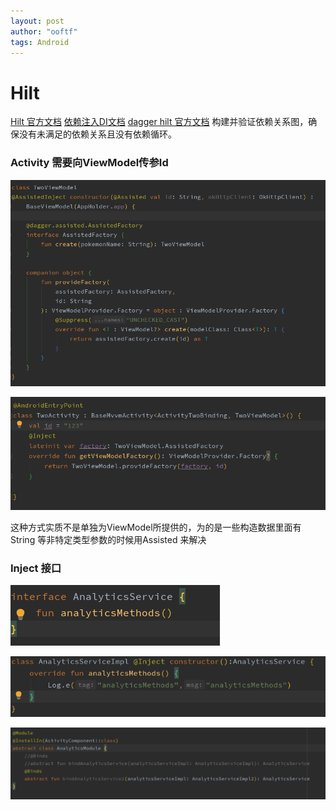 ```yaml
---
layout: post
author: "ooftf"
tags: Android
---
```


# Hilt
[Hilt 官方文档](https://developer.android.com/codelabs/android-hilt#0)
[依赖注入DI文档](https://developer.android.com/training/dependency-injection)
[dagger hilt 官方文档](https://dagger.dev/hilt/gradle-setup.html)
构建并验证依赖关系图，确保没有未满足的依赖关系且没有依赖循环。

### Activity 需要向ViewModel传参Id
![viewModel](https://github.com/ooftf/ooftf.github.io/blob/master/images/viewModel.png?raw=true)

![activity](https://github.com/ooftf/ooftf.github.io/blob/master/images/activity.png?raw=true)

这种方式实质不是单独为ViewModel所提供的，为的是一些构造数据里面有String 等非特定类型参数的时候用Assisted 来解决

### Inject 接口
![AnalyticsService](https://github.com/ooftf/ooftf.github.io/blob/master/images/AnlyticsService.png?raw=true)

![AnalyticsServiceImpl](https://github.com/ooftf/ooftf.github.io/blob/master/images/AnalyticsServiceImpl.png?raw=true)

![AnalyticsModule](https://github.com/ooftf/ooftf.github.io/blob/master/images/AnalyticsModule.png?raw=true)
